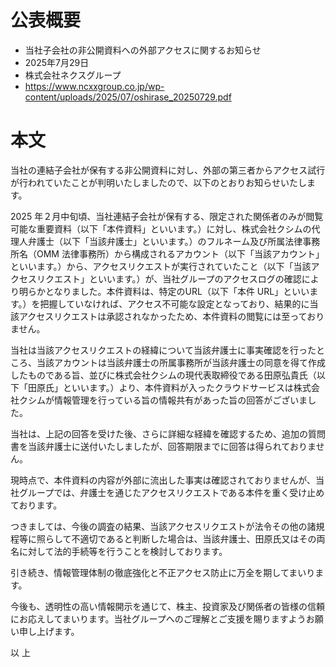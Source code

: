 # 公表概要
- 当社子会社の非公開資料への外部アクセスに関するお知らせ
- 2025年7月29日
- 株式会社ネクスグループ
- https://www.ncxxgroup.co.jp/wp-content/uploads/2025/07/oshirase_20250729.pdf

# 本文
当社の連結子会社が保有する非公開資料に対し、外部の第三者からアクセス試行が行われていたことが判明いたしましたので、以下のとおりお知らせいたします。

2025 年２月中旬頃、当社連結子会社が保有する、限定された関係者のみが閲覧可能な重要資料（以下「本件資料」といいます。）に対し、株式会社クシムの代理人弁護士（以下「当該弁護士」といいます。）のフルネーム及び所属法律事務所名（OMM 法律事務所）から構成されるアカウント（以下「当該アカウント」といいます。）から、アクセスリクエストが実行されていたこと（以下「当該アクセスリクエスト」といいます。）が、当社グループのアクセスログの確認により明らかとなりました。本件資料は、特定のURL（以下「本件 URL」といいます。）を把握していなければ、アクセス不可能な設定となっており、結果的に当該アクセスリクエストは承認されなかったため、本件資料の閲覧には至っておりません。

当社は当該アクセスリクエストの経緯について当該弁護士に事実確認を行ったところ、当該アカウントは当該弁護士の所属事務所が当該弁護士の同意を得て作成したものである旨、並びに株式会社クシムの現代表取締役である田原弘貴氏（以下「田原氏」といいます。）より、本件資料が入ったクラウドサービスは株式会社クシムが情報管理を行っている旨の情報共有があった旨の回答がございました。

当社は、上記の回答を受けた後、さらに詳細な経緯を確認するため、追加の質問書を当該弁護士に送付いたしましたが、回答期限までに回答は得られておりません。

現時点で、本件資料の内容が外部に流出した事実は確認されておりませんが、当社グループでは、弁護士を通じたアクセスリクエストである本件を重く受け止めております。

つきましては、今後の調査の結果、当該アクセスリクエストが法令その他の諸規程等に照らして不適切であると判断した場合は、当該弁護士、田原氏又はその両名に対して法的手続等を行うことを検討しております。

引き続き、情報管理体制の徹底強化と不正アクセス防止に万全を期してまいります。

今後も、透明性の高い情報開示を通じて、株主、投資家及び関係者の皆様の信頼にお応えしてまいります。当社グループへのご理解とご支援を賜りますようお願い申し上げます。

以 上

